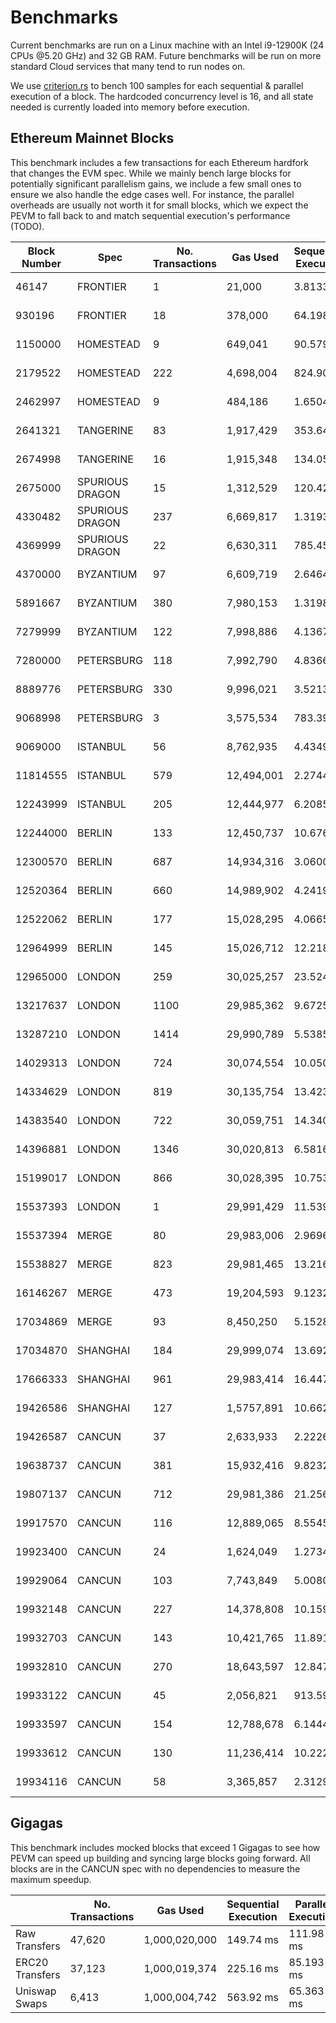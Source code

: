 # Benchmarks

Current benchmarks are run on a Linux machine with an Intel i9-12900K (24 CPUs @5.20 GHz) and 32 GB RAM. Future benchmarks will be run on more standard Cloud services that many tend to run nodes on.

We use [criterion.rs](https://github.com/bheisler/criterion.rs) to bench 100 samples for each sequential & parallel execution of a block. The hardcoded concurrency level is 16, and all state needed is currently loaded into memory before execution.

## Ethereum Mainnet Blocks

This benchmark includes a few transactions for each Ethereum hardfork that changes the EVM spec. While we mainly bench large blocks for potentially significant parallelism gains, we include a few small ones to ensure we also handle the edge cases well. For instance, the parallel overheads are usually not worth it for small blocks, which we expect the PEVM to fall back to and match sequential execution's performance (TODO).

| Block Number | Spec            | No. Transactions | Gas Used   | Sequential Execution | Parallel Execution | P / S    |
| ------------ | --------------- | ---------------- | ---------- | -------------------- | ------------------ | -------- |
| 46147        | FRONTIER        | 1                | 21,000     | 3.8133 µs            | 5.5464 µs          | 1.45     |
| 930196       | FRONTIER        | 18               | 378,000    | 64.198 µs            | 124.53 µs          | 1.94     |
| 1150000      | HOMESTEAD       | 9                | 649,041    | 90.579 µs            | 117.67 µs          | 1.3      |
| 2179522      | HOMESTEAD       | 222              | 4,698,004  | 824.90 µs            | 1.4999 ms          | 1.82     |
| 2462997      | HOMESTEAD       | 9                | 484,186    | 1.6504 ms            | 1.8854 ms          | 1.14     |
| 2641321      | TANGERINE       | 83               | 1,917,429  | 353.64 µs            | 627.91 µs          | 1.78     |
| 2674998      | TANGERINE       | 16               | 1,915,348  | 134.05 µs            | 119.58 µs          | **0.89** |
| 2675000      | SPURIOUS DRAGON | 15               | 1,312,529  | 120.42 µs            | 125.91 µs          | 1.05     |
| 4330482      | SPURIOUS DRAGON | 237              | 6,669,817  | 1.3193 ms            | 644.19 µs          | **0.49** |
| 4369999      | SPURIOUS DRAGON | 22               | 6,630,311  | 785.45 µs            | 385.63 µs          | **0.49** |
| 4370000      | BYZANTIUM       | 97               | 6,609,719  | 2.6464 ms            | 2.4256 ms          | **0.92** |
| 5891667      | BYZANTIUM       | 380              | 7,980,153  | 1.3198 ms            | 2.4326 ms          | 1.84     |
| 7279999      | BYZANTIUM       | 122              | 7,998,886  | 4.1367 ms            | 1.3499 ms          | **0.33** |
| 7280000      | PETERSBURG      | 118              | 7,992,790  | 4.8366 ms            | 2.4461 ms          | **0.51** |
| 8889776      | PETERSBURG      | 330              | 9,996,021  | 3.5213 ms            | 1.4171 ms          | **0.4**  |
| 9068998      | PETERSBURG      | 3                | 3,575,534  | 783.39 µs            | 961.55 µs          | 1.23     |
| 9069000      | ISTANBUL        | 56               | 8,762,935  | 4.4349 ms            | 2.8628 ms          | **0.65** |
| 11814555     | ISTANBUL        | 579              | 12,494,001 | 2.2744 ms            | 3.7299 ms          | 1.64     |
| 12243999     | ISTANBUL        | 205              | 12,444,977 | 6.2085 ms            | 3.1359 ms          | **0.51** |
| 12244000     | BERLIN          | 133              | 12,450,737 | 10.676 ms            | 8.1790 ms          | **0.77** |
| 12300570     | BERLIN          | 687              | 14,934,316 | 3.0600 ms            | 4.3783 ms          | 1.43     |
| 12520364     | BERLIN          | 660              | 14,989,902 | 4.2419 ms            | 5.6387 ms          | 1.33     |
| 12522062     | BERLIN          | 177              | 15,028,295 | 4.0665 ms            | 2.0490 ms          | **0.5**  |
| 12964999     | BERLIN          | 145              | 15,026,712 | 12.218 ms            | 10.069 ms          | **0.82** |
| 12965000     | LONDON          | 259              | 30,025,257 | 23.524 ms            | 8.1404 ms          | **0.35** |
| 13217637     | LONDON          | 1100             | 29,985,362 | 9.6725 ms            | 7.8234 ms          | **0.81** |
| 13287210     | LONDON          | 1414             | 29,990,789 | 5.5385 ms            | 10.135 ms          | 1.83     |
| 14029313     | LONDON          | 724              | 30,074,554 | 10.050 ms            | 2.9390 ms          | **0.29** |
| 14334629     | LONDON          | 819              | 30,135,754 | 13.423 ms            | 6.6662 ms          | **0.5**  |
| 14383540     | LONDON          | 722              | 30,059,751 | 14.340 ms            | 6.1922 ms          | **0.43** |
| 14396881     | LONDON          | 1346             | 30,020,813 | 6.5816 ms            | 9.3410 ms          | 1.42     |
| 15199017     | LONDON          | 866              | 30,028,395 | 10.753 ms            | 5.0941 ms          | **0.47** |
| 15537393     | LONDON          | 1                | 29,991,429 | 11.539 µs            | 13.292 µs          | 1.15     |
| 15537394     | MERGE           | 80               | 29,983,006 | 2.9696 ms            | 1.9209 ms          | **0.65** |
| 15538827     | MERGE           | 823              | 29,981,465 | 13.216 ms            | 7.6968 ms          | **0.58** |
| 16146267     | MERGE           | 473              | 19,204,593 | 9.1232 ms            | 3.3758 ms          | **0.37** |
| 17034869     | MERGE           | 93               | 8,450,250  | 5.1528 ms            | 2.5558 ms          | **0.5**  |
| 17034870     | SHANGHAI        | 184              | 29,999,074 | 13.692 ms            | 9.0195 ms          | **0.66** |
| 17666333     | SHANGHAI        | 961              | 29,983,414 | 16.447 ms            | 8.2956 ms          | **0.5**  |
| 19426586     | SHANGHAI        | 127              | 1,5757,891 | 10.662 ms            | 8.8176 ms          | **0.83** |
| 19426587     | CANCUN          | 37               | 2,633,933  | 2.2226 ms            | 1.3733 ms          | **0.62** |
| 19638737     | CANCUN          | 381              | 15,932,416 | 9.8232 ms            | 6.6009 ms          | **0.67** |
| 19807137     | CANCUN          | 712              | 29,981,386 | 21.256 ms            | 10.197 ms          | **0.48** |
| 19917570     | CANCUN          | 116              | 12,889,065 | 8.5545 ms            | 4.3840 ms          | **0.51** |
| 19923400     | CANCUN          | 24               | 1,624,049  | 1.2734 ms            | 1.0750 ms          | **0.84** |
| 19929064     | CANCUN          | 103              | 7,743,849  | 5.0080 ms            | 2.9115 ms          | **0.58** |
| 19932148     | CANCUN          | 227              | 14,378,808 | 10.159 ms            | 6.0995 ms          | **0.6**  |
| 19932703     | CANCUN          | 143              | 10,421,765 | 11.891 ms            | 6.9915 ms          | **0.59** |
| 19932810     | CANCUN          | 270              | 18,643,597 | 12.847 ms            | 7.7446 ms          | **0.6**  |
| 19933122     | CANCUN          | 45               | 2,056,821  | 913.59 µs            | 621.96 µs          | **0.68** |
| 19933597     | CANCUN          | 154              | 12,788,678 | 6.1444 ms            | 3.9447 ms          | **0.64** |
| 19933612     | CANCUN          | 130              | 11,236,414 | 10.222 ms            | 4.0232 ms          | **0.39** |
| 19934116     | CANCUN          | 58               | 3,365,857  | 2.3129 ms            | 1.4174 ms          | **0.61** |

## Gigagas

This benchmark includes mocked blocks that exceed 1 Gigagas to see how PEVM can speed up building and syncing large blocks going forward. All blocks are in the CANCUN spec with no dependencies to measure the maximum speedup.

|                 | No. Transactions | Gas Used      | Sequential Execution | Parallel Execution | P / S    |
| --------------- | ---------------- | ------------- | -------------------- | ------------------ | -------- |
| Raw Transfers   | 47,620           | 1,000,020,000 | 149.74 ms            | 111.98 ms          | **0.75** |
| ERC20 Transfers | 37,123           | 1,000,019,374 | 225.16 ms            | 85.193 ms          | **0.38** |
| Uniswap Swaps   | 6,413            | 1,000,004,742 | 563.92 ms            | 65.363 ms          | **0.12** |
